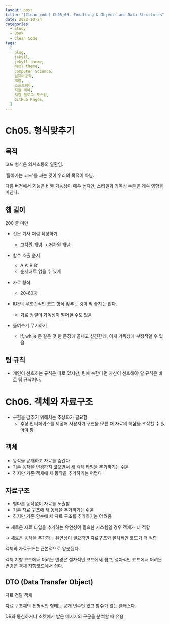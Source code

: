 ```yaml
---
layout: post
title: "[Clean code] Ch05,06. Fomatting & Objects and Data Structures"
date: 2022-10-24
categories:
  - Study
  - Book
  - Clean Code
tags:
  [
    blog,
    jekyll,
    jekyll theme,
    NexT theme,
    Computer Science,
    컴퓨터공학,
    개발,
    소프트웨어,
    지킬 테마,
    지킬 블로그 포스팅,
    GitHub Pages,
  ]
---
```


# Ch05. 형식맞추기

## 목적

코드 형식은 의사소통의 일환임.

‘돌아가는 코드'를 짜는 것이 우리의 목적이 아님.

다음 버전에서 기능은 바뀔 가능성이 매우 높지만, 스타일과 가독성 수준은 계속 영향을 미친다.

## 행 길이

200 줄 미만

- 신문 기사 처럼 작성하기
    - 고차원 개념 → 저차원 개념
- 함수 호출 순서
    - A A’ B B’
    - 순서대로 읽을 수 있게
- 가로 형식
    - 20-60자
    
- IDE의 무조건적인 코드 형식 맞추는 것이 막 좋지는 않다.
    - 가로 정렬이 가독성이 떨어질 수도 있음
- 들여쓰기 무시하기
    - if, while 문 같은 것 한 문장에 끝내고 싶긴한데, 이게 가독성에 부정적일 수 있음.

## 팀 규칙

- 개인이 선호하는 규칙은 따로 있지만, 팀에 속한다면 자신이 선호해야 할 규칙은 바로 팀 규칙이다.


# Ch06. 객체와 자료구조

- 구현을 감추기 위해서는 추상화가 필요함
    - 추상 인터페이스를 제공해 사용자가 구현을 모른 채 자료의 핵심을 조작할 수 있어야 함

## 객체

- 동작을 공개하고 자료를 숨긴다
- 기존 동작을 변경하지 않으면서 새 객체 타임을 추가하기는 쉬움
- 하지만 기존 객체에 새 동작을 추가하기는 어렵다

## 자료구조

- 별다른 동작없이 자료를 노출함
- 기존 자료 구조에 새 동작을 추가하기는 쉬움
- 하지만 기존 함수에 새 자료 구조를 추가하기는 어려움

→ 새로운 자료 타입을 추가하는 유연성이 필요한 시스템일 경우 객체가 더 적합

→ 새로운 동작을 추가하는 유연성이 필요하면 자료구조와 절차적인 코드가 더 적합

객체와 자료구조는 근본적으로 양분된다. 

객체 지향 코드에서 어려운 변경은 절차적인 코드에서 쉽고, 절차적인 코드에서 어려운 변경은 객체 지향코드에서 쉽다. 

## DTO (Data Transfer Object)

자료 전달 객체

자료 구조체의 전형적인 형태는 공개 변수만 있고 함수가 없는 클래스다. 

DB와 통신하거나 소켓에서 받은 메시지의 구문을 분석할 때 유용